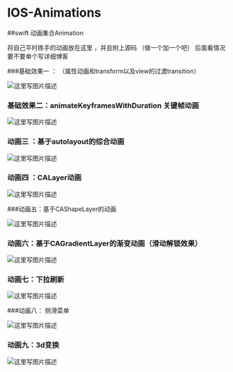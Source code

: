 # IOS-Animations
##swift  动画集合Animation  

将自己平时练手的动画放在这里 ，并且附上源码 （做一个加一个吧）
后面看情况要不要单个写详细博客

###基础效果一 ： （属性动画和transform以及view的过渡transition）

![这里写图片描述](http://img.blog.csdn.net/20150924214901721) 


### 基础效果二：animateKeyframesWithDuration 关键帧动画 

![这里写图片描述](http://img.blog.csdn.net/20150924215022925) 


### 动画三 ：基于autolayout的综合动画
![这里写图片描述](http://img.blog.csdn.net/20150925232946565)

### 动画四 ：CALayer动画
![这里写图片描述](http://img.blog.csdn.net/20150926174854345) 

###动画五：基于CAShapeLayer的动画

![这里写图片描述](http://img.blog.csdn.net/20150926215526673)

### 动画六：基于CAGradientLayer的渐变动画（滑动解锁效果）

![这里写图片描述](http://img.blog.csdn.net/20150927000000565)

### 动画七：下拉刷新

![这里写图片描述](http://img.blog.csdn.net/20151003105107660)

###动画八： 侧滑菜单 

![这里写图片描述](http://img.blog.csdn.net/20151004084640608)

### 动画九：3d变换

![这里写图片描述](http://img.blog.csdn.net/20151004194437853)

